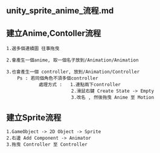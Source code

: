unity_sprite_anime_流程.md
---
建立Anime,Contoller流程
---
	1.選多個連續圖 往事拖曳

	2.會產生一個anime, 取一個名子放到/Animation/Animation

	3.也會產生一個 controller, 放到/Animation/Controller
		Ps : 若同個角色不須多個controller 
				處理方式 :   1.連點兩下controller
							2.滑鼠右鍵 Create State -> Empty
							3.改名 , 然後拖曳 Anime 至 Motion


建立Sprite流程
---
	1.GameObject -> 2D Object -> Sprite
	2.右邊 Add Component -> Animator
	3.拖曳 Controller 至 Controller